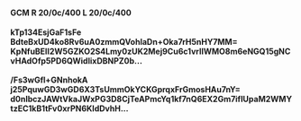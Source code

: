 #### GCM R 20/0c/400 L 20/0c/400
**kTp134EsjGaF1sFe**<br/>**BdteBxUD4ko8Rv6uA0zmmQVohlaDn+Oka7rH5nHY7MM=**<br/>**KpNfuBEII2W5GZKO2S4Lmy0zUK2Mej9Cu6c1vrIlWMO8m6eNGQ15gNCvHAdOfp5PD6QWidlixDBNPZ0b...**<br/><br/>
**/Fs3wGfl+GNnhokA**<br/>**j25PquwGD3wGD6X3TsUmmOkYCKGprqxFrGmosHAu7nY=**<br/>**d0nlbczJAWtVkaJWxPG3D8CjTeAPmcYq1kf7nQ6EX2Gm7ifIUpaM2WMYtzEC1kB1tFv0xrPN6KldDvhH...**